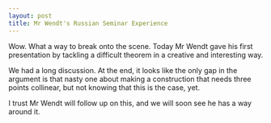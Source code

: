 ```yaml
---
layout: post
title: Mr Wendt's Russian Seminar Experience
---
```


Wow. What a way to break onto the scene. Today Mr Wendt gave his first presentation
by tackling a difficult theorem in a creative and interesting way.

We had a long discussion. At the end, it looks like the only gap in the argument
is that nasty one about making a construction that needs three points collinear,
but not knowing that this is the case, yet.

I trust Mr Wendt will follow up on this, and we will soon see he has a way around it.

